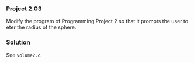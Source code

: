 ### Project 2.03
Modify the program of Programming Project 2 so that it prompts the user to eter
the radius of the sphere.

### Solution
See `volume2.c`.

